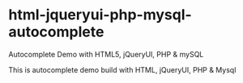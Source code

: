 # html-jqueryui-php-mysql-autocomplete
Autocomplete Demo with HTML5, jQueryUI, PHP &amp; mySQL

This is autocomplete demo build with HTML, jQueryUI, PHP & Mysql
